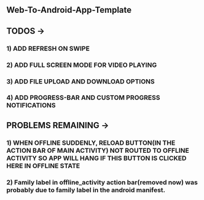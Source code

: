 ## Web-To-Android-App-Template 
## TODOS ->
### 1) ADD REFRESH ON SWIPE 
### 2) ADD FULL SCREEN MODE FOR VIDEO PLAYING
### 3) ADD FILE UPLOAD AND DOWNLOAD OPTIONS
### 4) ADD PROGRESS-BAR AND CUSTOM PROGRESS NOTIFICATIONS

## PROBLEMS REMAINING ->
### 1) WHEN OFFLINE SUDDENLY, RELOAD BUTTON(IN THE ACTION BAR OF MAIN ACTIVITY) NOT ROUTED TO OFFLINE ACTIVITY SO APP WILL HANG IF THIS BUTTON IS CLICKED HERE IN OFFLINE STATE
### 2) Family label in offline_activity action bar(removed now) was probably due to family label in the android manifest.
